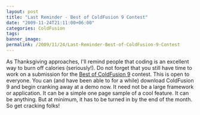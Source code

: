 ```yaml
---
layout: post
title: "Last Reminder - Best of ColdFusion 9 Contest"
date: "2009-11-24T21:11:00+06:00"
categories: ColdFusion 
tags: 
banner_image: 
permalink: /2009/11/24/Last-Reminder-Best-of-ColdFusion-9-Contest
---
```


As Thanksgiving approaches, I'll remind people that coding is an excellent way to burn off calories (seriously!). Do not forget that you still have time to work on a submission for the <a href="http://www.raymondcamden.com/index.cfm/2009/11/9/Reminder--Best-of-ColdFusion-9-Contest">Best of ColdFusion 9</a> contest. This is open to everyone. You can (and have been able to for a while) download ColdFusion 9 and begin cranking away at a demo now. It need not be a large framework or application. It can be a simple one page sample of a cool feature. It can be anything. But at minimum, it has to be turned in by the end of the month. So get cracking folks!